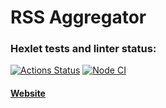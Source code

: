 # RSS Aggregator
### Hexlet tests and linter status:
[![Actions Status](https://github.com/po1inakoroleva/frontend-project-11/workflows/hexlet-check/badge.svg)](https://github.com/po1inakoroleva/frontend-project-11/actions)
[![Node CI](https://github.com/po1inakoroleva/frontend-project-11/actions/workflows/nodejs.yml/badge.svg)](https://github.com/po1inakoroleva/frontend-project-11/actions/workflows/nodejs.yml)
#### [Website](https://po1inakoroleva-rss-aggregator.vercel.app/)
